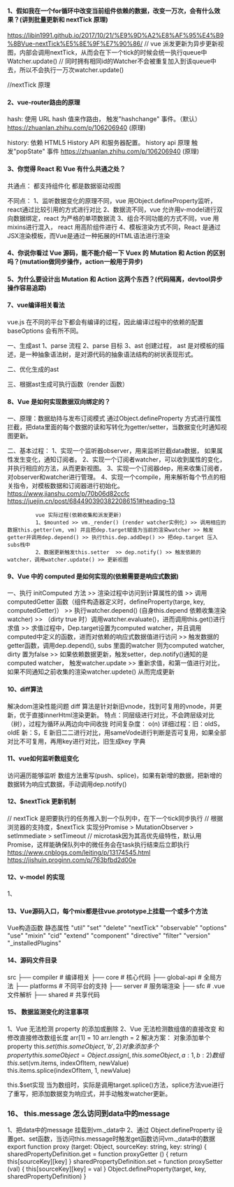 #### 1、假如我在一个for循环中改变当前组件依赖的数据，改变一万次，会有什么效果？(讲到批量更新和 nextTick 原理)
https://libin1991.github.io/2017/10/21/%E9%9D%A2%E8%AF%95%E4%B9%8BVue-nextTick%E5%8E%9F%E7%90%86/
// vue 派发更新为异步更新视图，内部会调用nextTick，从而会在下一个tick的时候会统一执行queue中Watcher.update()
// 同时拥有相同id的Watcher不会被重复加入到该queue中去，所以不会执行一万次watcher.update()

//nextTick 原理

#### 2、vue-router路由的原理
hash: 使用 URL hash 值来作路由， 触发"hashchange" 事件。（默认）
https://zhuanlan.zhihu.com/p/106206940 (原理)

history: 依赖 HTML5 History API 和服务器配置。
history api 原理 触发"popState" 事件 
https://zhuanlan.zhihu.com/p/106206940 (原理)

#### 3、你觉得 React 和 Vue 有什么共通之处？
共通点：
都支持组件化
都是数据驱动视图

不同点：
1、监听数据变化的原理不同，vue 用Object.defineProperty监听， react通过比较引用的方式进行对比
2、数据流不同，vue 允许用v-model进行双向数据绑定，react 为严格的单项数据流
3、组合不同功能的方式不同，vue 用mixins进行混入， react 用高阶组件进行
4、模板渲染方式不同，React 是通过JSX渲染模板，而Vue是通过一种拓展的HTML语法进行渲染

#### 4、你说你看过 Vue 源码，能不能介绍一下 Vuex 的 Mutation 和 Action 的区别吗？(mutation做同步操作，action一般用于异步)

#### 5、为什么要设计出 Mutation 和 Action 这两个东西？(代码隔离，devtool异步操作容易追踪)

#### 7、vue编译相关看法

vue.js 在不同的平台下都会有编译的过程，因此编译过程中的依赖的配置baseOptions 会有所不同。

一、生成ast
1、parse 流程
2、parse 目标
3、ast 创建过程， ast 是对模板的描述，是一种抽象语法树，是对源代码的抽象语法结构的树状表现形式。

二、优化生成的ast

三、根据ast生成可执行函数（render 函数）

#### 8、Vue 是如何实现数据双向绑定的？
一、原理：数据劫持与发布订阅模式
通过Object.defineProperty 方式进行属性拦截，把data里面的每个数据的读和写转化为getter/setter，当数据变化时通知视图更新。

二、基本过程： 1、实现一个监听器observer，用来监听拦截data数据， 如果属性发生变化，通知订阅者。
             2、实现一个订阅者watcher，可以收到属性的变化，并执行相应的方法，从而更新视图。
             3、实现一个订阅器dep，用来收集订阅者，对observer和watcher进行管理。
             4、实现一个compile，用来解析每个节点的相关指令，对模板数据和订阅器进行初始化。
             https://www.jianshu.com/p/70b06d82ccfc
             https://juejin.cn/post/6844903903822086151#heading-13

             vue 实际过程(依赖收集和派发更新)
             1、$mounted >> vm._render() (render watcher实例化) >> 调用相应的数据this.getter(vm, vm) 并且把dep.target赋值为当前的渲染watcher >> 触发getter并调用dep.depend() >> 执行this.dep.addDep() >> 把dep.target 压入subs栈中
             2、数据更新触发this.setter  >> dep.notify() >> 触发依赖的watcher，调用watcher.update() >> 更新视图

#### 9、Vue 中的 computed 是如何实现的(依赖需要是响应式数据)  

一、执行 initComputed 方法 >> 渲染过程中访问到计算属性的值 >> 调用computedGetter 函数（组件构造器定义时，defineProperty(targe, key, computedGetter)） >> 执行watcher.depend() (自身this.depend 依赖收集渲染watcher) >> （dirty true 时）调用watcher.evaluate()，进而调用this.get()进行求值 >> 求值过程中，Dep.target设置为computed watcher，并且调用computed中定义的函数，进而对依赖的响应式数据值进行访问 >> 触发数据的getter函数，调用dep.depend(), subs 里面的watcher 则为computed watcher, dirty 置为false >> 如果依赖数据更新，触发setter，dep.notify()通知的是computed watcher， 触发watcher.update >> 重新求值，和第一值进行对比，如果不同通知之前收集的渲染watcher.updete() 从而完成更新

#### 10、diff算法
解决dom渲染性能问题
diff 算法是针对新旧vnode，找到可复用的vnode，并更新，优于直接innerHtml渲染更新。
特点：同层级进行对比，不会跨层级对比（树），过程为循环从两边向中间收拢
时间复杂度： o(n)
详细过程：旧：oldS，oldE  新：S，E   新旧二二进行对比，用sameVode进行判断是否可复用，如果全部对比不可复用，再用key进行对比，旧生成key 字典


#### 11、vue如何监听数组变化
访问遍历能够监听
数组方法重写(push、splice)，如果有新增的数据，把新增的数据转为响应式数据，手动调用dep.notify()

#### 12、$nextTick 更新机制
// nextTick 是把要执行的任务推入到一个队列中，在下一个tick同步执行
// 根据浏览器的支持度，$nextTick 实现分Promise > MutationObserver > setImmediate > setTimeout
// microtask因为其高优先级特性，默认用Promise，这样能确保队列中的微任务会在task执行结束后立即执行
https://www.cnblogs.com/leiting/p/13174545.html
https://jishuin.proginn.com/p/763bfbd2d00e

#### 12、v-model 的实现
1、

#### 13、Vue源码入口，每个mix都是往vue.prototype上挂载一个或多个方法
Vue构造函数 静态属性
"util"
"set"
"delete"
"nextTick"
"observable"
"options"
"use"
"mixin"
"cid"
"extend"
"component"
"directive"
"filter"
"version"
"_installedPlugins"

#### 14、源码文件目录

src
├── compiler        # 编译相关 
├── core            # 核心代码 
    ├── global-api  # 全局方法
├── platforms       # 不同平台的支持
├── server          # 服务端渲染
├── sfc             # .vue 文件解析
├── shared          # 共享代码

#### 15、 数据监测变化的注意事项
1、Vue 无法检测 property 的添加或删除 
2、Vue 无法检测数组值的直接改变 和修改直接修改数组长度 arr[1] = 10   arr.length = 2
解决方案：
 对象添加单个property this.$set(this.someObject,'b',2)  
 对象添加多个property this.someObject = Object.assign({}, this.someObject, { a: 1, b: 2 })
 数组 this.$set(vm.items, indexOfItem, newValue)  
      this.items.splice(indexOfItem, 1, newValue)

 this.$set实现
 当为数组时，实际是调用target.splice()方法，splice方法vue进行了重写，把添加数据变为响应式，并手动触发watcher更新。

 ### 16、 this.message 怎么访问到data中的message
1、把data中的message 挂载到vm._data中
2、通过 Object.defineProperty 设置get、set函数，当访问this.message时触发get函数访问vm._data中的数据
export function proxy (target: Object, sourceKey: string, key: string) {
  sharedPropertyDefinition.get = function proxyGetter () {
    return this[sourceKey][key]
  }
  sharedPropertyDefinition.set = function proxySetter (val) {
    this[sourceKey][key] = val
  }
  Object.defineProperty(target, key, sharedPropertyDefinition)
}



